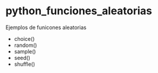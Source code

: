 # python_funciones_aleatorias
Ejemplos de funicones aleatorias

- choice()
- random()
- sample()
- seed()
- shuffle()

